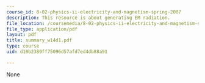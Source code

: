 ```yaml
---
course_id: 8-02-physics-ii-electricity-and-magnetism-spring-2007
description: This resource is about generating EM radiation.
file_location: /coursemedia/8-02-physics-ii-electricity-and-magnetism-spring-2007/d10b2389ff75096d57afd7ed4db88a91_summary_w14d1.pdf
file_type: application/pdf
layout: pdf
title: summary_w14d1.pdf
type: course
uid: d10b2389ff75096d57afd7ed4db88a91

---
```

None